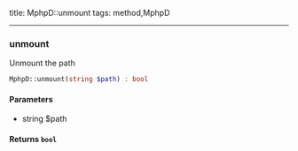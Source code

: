 title: MphpD::unmount
tags: method,MphpD

---

<div class="method">
<h3 class="method-name">unmount</h3>
<p>Unmount the path<br></p>

```php
MphpD::unmount(string $path) : bool
```

#### Parameters

*  string $path


#### Returns `bool`




</div>